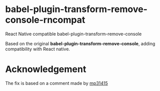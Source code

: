 # babel-plugin-transform-remove-console-rncompat
React Native compatible babel-plugin-transform-remove-console

Based on the original **babel-plugin-transform-remove-console**, adding compatibility with React native.

# Acknowledgement

The fix is based on a comment made by [mp31415](https://github.com/facebook/react-native/issues/10412#issuecomment-264365374)
